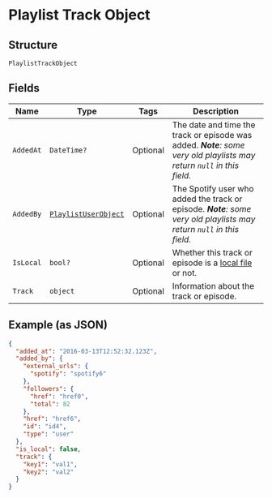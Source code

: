 
# Playlist Track Object

## Structure

`PlaylistTrackObject`

## Fields

| Name | Type | Tags | Description |
|  --- | --- | --- | --- |
| `AddedAt` | `DateTime?` | Optional | The date and time the track or episode was added. _**Note**: some very old playlists may return `null` in this field._ |
| `AddedBy` | [`PlaylistUserObject`](../../doc/models/playlist-user-object.md) | Optional | The Spotify user who added the track or episode. _**Note**: some very old playlists may return `null` in this field._ |
| `IsLocal` | `bool?` | Optional | Whether this track or episode is a [local file](/documentation/web-api/concepts/playlists/#local-files) or not. |
| `Track` | `object` | Optional | Information about the track or episode. |

## Example (as JSON)

```json
{
  "added_at": "2016-03-13T12:52:32.123Z",
  "added_by": {
    "external_urls": {
      "spotify": "spotify6"
    },
    "followers": {
      "href": "href0",
      "total": 82
    },
    "href": "href6",
    "id": "id4",
    "type": "user"
  },
  "is_local": false,
  "track": {
    "key1": "val1",
    "key2": "val2"
  }
}
```

